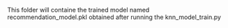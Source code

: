 This folder will containe the trained model named recommendation_model.pkl obtained after running the knn_model_train.py